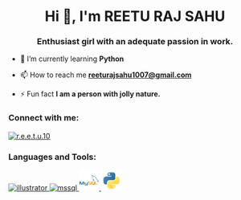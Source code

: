 <h1 align="center">Hi 👋, I'm REETU RAJ SAHU</h1>
<h3 align="center">Enthusiast girl with an adequate passion in work.</h3>

- 🌱 I’m currently learning **Python**

- 📫 How to reach me **reeturajsahu1007@gmail.com**

- ⚡ Fun fact **I am a person with jolly nature.**

<h3 align="left">Connect with me:</h3>
<p align="left">
<a href="https://instagram.com/r.e.e.t.u.10" target="blank"><img align="center" src="https://raw.githubusercontent.com/rahuldkjain/github-profile-readme-generator/master/src/images/icons/Social/instagram.svg" alt="r.e.e.t.u.10" height="30" width="40" /></a>
</p>

<h3 align="left">Languages and Tools:</h3>
<p align="left"> <a href="https://www.adobe.com/in/products/illustrator.html" target="_blank"> <img src="https://www.vectorlogo.zone/logos/adobe_illustrator/adobe_illustrator-icon.svg" alt="illustrator" width="40" height="40"/> </a> <a href="https://www.microsoft.com/en-us/sql-server" target="_blank"> <img src="https://www.svgrepo.com/show/303229/microsoft-sql-server-logo.svg" alt="mssql" width="40" height="40"/> </a> <a href="https://www.mysql.com/" target="_blank"> <img src="https://raw.githubusercontent.com/devicons/devicon/master/icons/mysql/mysql-original-wordmark.svg" alt="mysql" width="40" height="40"/> </a> <a href="https://www.python.org" target="_blank"> <img src="https://raw.githubusercontent.com/devicons/devicon/master/icons/python/python-original.svg" alt="python" width="40" height="40"/> </a> </p>
